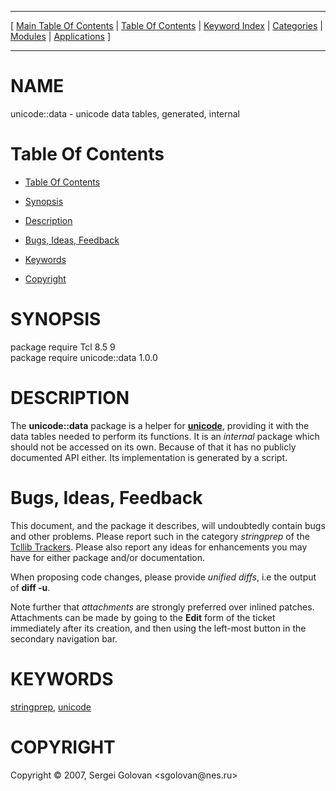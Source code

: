 
[//000000001]: # (unicode::data \- Preparation of Internationalized Strings)
[//000000002]: # (Generated from file 'unicode\_data\.man' by tcllib/doctools with format 'markdown')
[//000000003]: # (Copyright &copy; 2007, Sergei Golovan <sgolovan@nes\.ru>)
[//000000004]: # (unicode::data\(n\) 1\.0\.0 tcllib "Preparation of Internationalized Strings")

<hr> [ <a href="../../../../toc.md">Main Table Of Contents</a> &#124; <a
href="../../../toc.md">Table Of Contents</a> &#124; <a
href="../../../../index.md">Keyword Index</a> &#124; <a
href="../../../../toc0.md">Categories</a> &#124; <a
href="../../../../toc1.md">Modules</a> &#124; <a
href="../../../../toc2.md">Applications</a> ] <hr>

# NAME

unicode::data \- unicode data tables, generated, internal

# <a name='toc'></a>Table Of Contents

  - [Table Of Contents](#toc)

  - [Synopsis](#synopsis)

  - [Description](#section1)

  - [Bugs, Ideas, Feedback](#section2)

  - [Keywords](#keywords)

  - [Copyright](#copyright)

# <a name='synopsis'></a>SYNOPSIS

package require Tcl 8\.5 9  
package require unicode::data 1\.0\.0  

# <a name='description'></a>DESCRIPTION

The __unicode::data__ package is a helper for
__[unicode](unicode\.md)__, providing it with the data tables needed to
perform its functions\. It is an *internal* package which should not be
accessed on its own\. Because of that it has no publicly documented API either\.
Its implementation is generated by a script\.

# <a name='section2'></a>Bugs, Ideas, Feedback

This document, and the package it describes, will undoubtedly contain bugs and
other problems\. Please report such in the category *stringprep* of the
[Tcllib Trackers](http://core\.tcl\.tk/tcllib/reportlist)\. Please also report
any ideas for enhancements you may have for either package and/or documentation\.

When proposing code changes, please provide *unified diffs*, i\.e the output of
__diff \-u__\.

Note further that *attachments* are strongly preferred over inlined patches\.
Attachments can be made by going to the __Edit__ form of the ticket
immediately after its creation, and then using the left\-most button in the
secondary navigation bar\.

# <a name='keywords'></a>KEYWORDS

[stringprep](\.\./\.\./\.\./\.\./index\.md\#stringprep),
[unicode](\.\./\.\./\.\./\.\./index\.md\#unicode)

# <a name='copyright'></a>COPYRIGHT

Copyright &copy; 2007, Sergei Golovan <sgolovan@nes\.ru>
